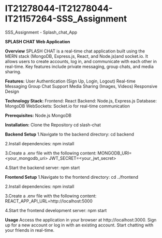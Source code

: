# IT21278044-IT21278044-IT21157264-SSS_Assignment
SSS_Assignment - Splash_chat_App

**SPLASH CHAT Web Application**

**Overview**
SPLASH CHAT is a real-time chat application built using the MERN stack (MongoDB, Express.js, React, and Node.js)and socket.io. It allows users to create accounts, log in, and communicate with each other in real-time. Key features include private messaging, group chats, and media sharing.

**Features:**
User Authentication (Sign Up, Login, Logout)
Real-time Messaging
Group Chat Support
Media Sharing (Images, Videos)
Responsive Design

**Technology Stack:**
Frontend: React
Backend: Node.js, Express.js
Database: MongoDB
WebSockets: Socket.io for real-time communication

**Prerequisites:**
Node.js
MongoDB

**Installation:**
Clone the Repository
cd slash-chat

**Backend Setup**
1.Navigate to the backend directory:
cd backend

2.Install dependencies:
npm install

3.Create a .env file with the following content:
MONGODB_URI=<your_mongodb_uri>
JWT_SECRET=<your_jwt_secret>

4.Start the backend server:
npm start


**Frontend Setup**
1.Navigate to the frontend directory:
cd ../frontend

2.Install dependencies:
npm install

3.Create a .env file with the following content:
REACT_APP_API_URL=http://localhost:5000

4.Start the frontend development server:
npm start

**Usage**
Access the application in your browser at http://localhost:3000.
Sign up for a new account or log in with an existing account.
Start chatting with your friends in real-time.
